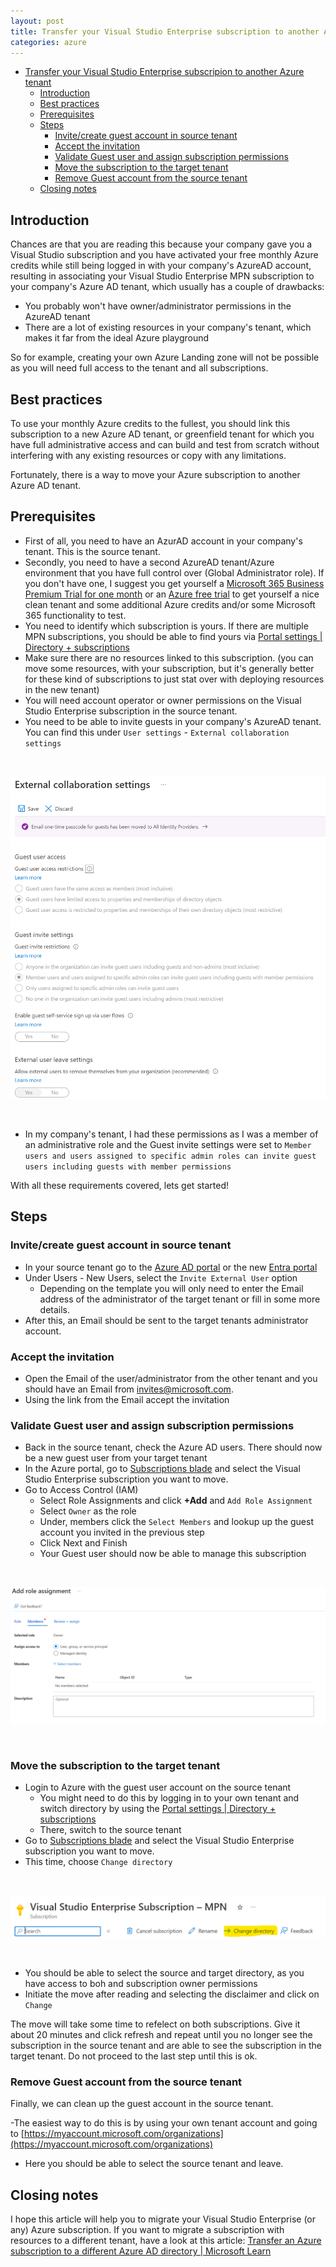 ```yaml
---
layout: post
title: Transfer your Visual Studio Enterprise subscription to another Azure tenant
categories: azure
---
```


- [Transfer your Visual Studio Enterprise subscripion to another Azure tenant](#transfer-your-visual-studio-enterprise-subscripion-to-another-azure-tenant)
  - [Introduction](#introduction)
  - [Best practices](#best-practices)
  - [Prerequisites](#prerequisites)
  - [Steps](#steps)
    - [Invite/create guest account in source tenant](#invitecreate-guest-account-in-source-tenant)
    - [Accept the invitation](#accept-the-invitation)
    - [Validate Guest user and assign subscription permissions](#validate-guest-user-and-assign-subscription-permissions)
    - [Move the subscription to the target tenant](#move-the-subscription-to-the-target-tenant)
    - [Remove Guest account from the source tenant](#remove-guest-account-from-the-source-tenant)
  - [Closing notes](#closing-notes)


## Introduction

Chances are that you are reading this because your company gave you a Visual Studio subscription and you have activated your free monthly Azure credits while still being logged in with your company's AzureAD account, resulting in associating your Visual Studio Enterprise MPN subscription to your company's Azure AD tenant, which usually has a couple of drawbacks:

- You probably won't have owner/administrator permissions in the AzureAD tenant
- There are a lot of existing resources in your company's tenant, which makes it far from the ideal Azure playground

So for example, creating your own Azure Landing zone will not be possible as you will need full access to the tenant and all subscriptions. 

## Best practices

To use your monthly Azure credits to the fullest, you should link this subscription to a new Azure AD tenant, or greenfield tenant for which you have full administrative access and can build and test from scratch without interfering with any existing resources or copy with any limitations.

Fortunately, there is a way to move your Azure subscription to another Azure AD tenant.

## Prerequisites

- First of all, you need to have an AzurAD account in your company's tenant. This is the source tenant.
- Secondly, you need to have a second AzureAD tenant/Azure environment that you have full control over (Global Administrator role). If you don't have one, I suggest you get yourself a [Microsoft 365 Business Premium Trial for one month](https://go.microsoft.com/fwlink/p/?LinkID=2102309&clcid=0x409&culture=en-us&country=US) or an [Azure free trial](https://azure.microsoft.com/en-us/offers/ms-azr-0044p/) to get yourself a nice clean tenant and some additional Azure credits and/or some Microsoft 365 functionality to test.
- You need to identify which subscription is yours. If there are multiple MPN subscriptions, you should be able to find yours via [Portal settings \| Directory + subscriptions](https://portal.azure.com/#settings/directory)
- Make sure there are no resources linked to this subscription. (you can move some resources, with your subscription, but it's generally better for these kind of subscriptions to just stat over with deploying resources in the new tenant)
- You will need account operator or owner permissions on the Visual Studio Enterprise subscription in the source tenant.
- You need to be able to invite guests in your company's AzureAD tenant. You can find this under `User settings` - `External collaboration settings`

<br>

![External collaboration settings](../assets/images/post_2022-12_azure-azuread-externalcollaboration-settings.png)

<br>

  - In my company's tenant, I had these permissions as I was a member of an administrative role and the Guest invite settings were set to `Member users and users assigned to specific admin roles can invite guest users including guests with member permissions` 

With all these requirements covered, lets get started!

## Steps

### Invite/create guest account in source tenant

- In your source tenant go to the [Azure AD portal](azad.cmd.ms) or the new [Entra portal](ad.cmd.ms)
- Under Users - New Users, select the `Invite External User` option
  - Depending on the template you will only need to enter the Email address of the administrator of the target tenant or fill in some more details.
- After this, an Email should be sent to the target tenants administrator account.

### Accept the invitation

- Open the Email of the user/administrator from the other tenant and you should have an Email from [invites@microsoft.com](invites@microsoft.com).
- Using the link from the Email accept the invitation

### Validate Guest user and assign subscription permissions

- Back in the source tenant, check the Azure AD users. There should now be a new guest user from your target tenant
- In the Azure portal, go to [Subscriptions blade](https://portal.azure.com/#view/Microsoft_Azure_Billing/SubscriptionsBlade) and select the Visual Studio Enterprise subscription you want to move.
- Go to Access Control (IAM)
  - Select Role Assignments and click **+Add** and `Add Role Assignment`
  - Select `Owner` as the role
  - Under, members click the `Select Members` and lookup up the guest account you invited in the previous step
  - Click Next and Finish
  - Your Guest user should now be able to manage this subscription

<br>

![Add role assignment](../assets/images/post_2022-12_azure-IAM-add-role-assignment.png)

<br>

### Move the subscription to the target tenant

- Login to Azure with the guest user account on the source tenant
  - You might need to do this by logging in to your own tenant and switch directory by using the [Portal settings \| Directory + subscriptions](https://portal.azure.com/#settings/directory)
  - There, switch to the source tenant
- Go to [Subscriptions blade](https://portal.azure.com/#view/Microsoft_Azure_Billing/SubscriptionsBlade) and select the Visual Studio Enterprise subscription you want to move.
- This time, choose `Change directory`

<br> 

![Subscription options](../assets/images/post_2022-12_azure-subsciption-options-change-directory.png)

<br>

- You should be able to select the source and target directory, as you have access to boh and subscription owner permissions
- Initiate the move after reading and selecting the disclaimer and click on `Change`

The move will take some time to refelect on both subscriptions. Give it about 20 minutes and click refresh and repeat until you no longer see the subscription in the source tenant and are able to see the subscription in the target tenant. Do not proceed to the last step until this is ok.

### Remove Guest account from the source tenant

Finally, we can clean up the guest account in the source tenant. 

-The easiest way to do this is by using your own tenant account and going to [https://myaccount.microsoft.com/organizations](https://myaccount.microsoft.com/organizations)
- Here you should be able to select the source tenant and leave.

## Closing notes

I hope this article will help you to migrate your Visual Studio Enterprise (or any) Azure subscription. 
If you want to migrate a subscription with resources to a different tenant, have a look at this article: [Transfer an Azure subscription to a different Azure AD directory \| Microsoft Learn](https://learn.microsoft.com/en-us/azure/role-based-access-control/transfer-subscription)